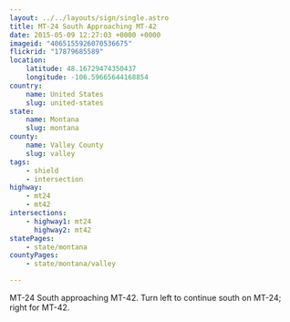 ```yaml
---
layout: ../../layouts/sign/single.astro
title: MT-24 South Approaching MT-42
date: 2015-05-09 12:27:03 +0000 +0000
imageid: "4065155926070536675"
flickrid: "17879685589"
location:
    latitude: 48.16729474350437
    longitude: -106.59665644168854
country:
    name: United States
    slug: united-states
state:
    name: Montana
    slug: montana
county:
    name: Valley County
    slug: valley
tags:
    - shield
    - intersection
highway:
    - mt24
    - mt42
intersections:
    - highway1: mt24
      highway2: mt42
statePages:
    - state/montana
countyPages:
    - state/montana/valley

---
```

MT-24 South approaching MT-42.  Turn left to continue south on MT-24; right for MT-42.
